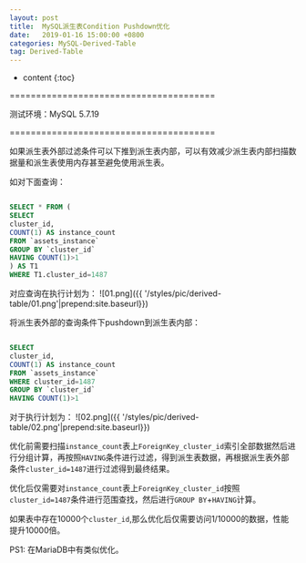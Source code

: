 ```yaml
---
layout: post
title:  MySQL派生表Condition Pushdown优化
date:   2019-01-16 15:00:00 +0800
categories: MySQL-Derived-Table
tag: Derived-Table
---
```


* content
{:toc}


=======================================

测试环境：MySQL 5.7.19

=======================================


如果派生表外部过滤条件可以下推到派生表内部，可以有效减少派生表内部扫描数据量和派生表使用内存甚至避免使用派生表。

如对下面查询：
```sql

SELECT * FROM (
SELECT 
cluster_id,
COUNT(1) AS instance_count
FROM `assets_instance`
GROUP BY `cluster_id`
HAVING COUNT(1)>1
) AS T1
WHERE T1.cluster_id=1487

```
对应查询在执行计划为：
![01.png]({{ '/styles/pic/derived-table/01.png'|prepend:site.baseurl}})

将派生表外部的查询条件下pushdown到派生表内部：
```sql

SELECT 
cluster_id,
COUNT(1) AS instance_count
FROM `assets_instance`
WHERE cluster_id=1487
GROUP BY `cluster_id`
HAVING COUNT(1)>1

```
对于执行计划为：
![02.png]({{ '/styles/pic/derived-table/02.png'|prepend:site.baseurl}})

优化前需要扫描`instance_count`表上`ForeignKey_cluster_id`索引全部数据然后进行分组计算，再按照`HAVING`条件进行过滤，得到派生表数据，再根据派生表外部条件`cluster_id=1487`进行过滤得到最终结果。

优化后仅需要对`instance_count`表上`ForeignKey_cluster_id`按照`cluster_id=1487`条件进行范围查找，然后进行`GROUP BY`+`HAVING`计算。

如果表中存在10000个`cluster_id`,那么优化后仅需要访问1/10000的数据，性能提升10000倍。


PS1: 在MariaDB中有类似优化。
